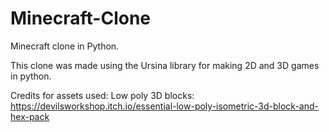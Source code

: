 # Minecraft-Clone
Minecraft clone in Python.

This clone was made using the Ursina library for making 2D and 3D games in python.

Credits for assets used: Low poly 3D blocks: https://devilsworkshop.itch.io/essential-low-poly-isometric-3d-block-and-hex-pack
